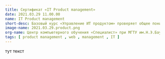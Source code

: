 ```yaml
---
title: Сертификат «IT Product management»
date: 2021.03.29 11.00.00
name: IT Product management
short-desc: Базовый курс «Управление ИТ продуктом» проверяет общее понимание жизненного цикла и терминологии при управлении выпуском и сопровождением ИТ продукта
image-name: 2021.03.29.product.png
org-name: Центр компьютерного обучения «Специалист» при МГТУ им.Н.Э.Баумана
tags: [ product management , web , management , IT ]
---
```

тут текст
